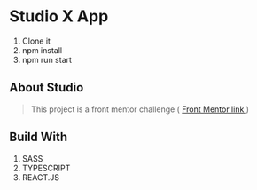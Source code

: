 # Studio X App

<!-- ## For live preview click <strong>[here](https://payapi-app.netlify.app/)</strong>

## Desktop design overview home page

![Desktop design overview](./src/assets/img/final/home-desktop.png)

## Tablet design overview pricing page

![Desktop design overview](./src/assets/img/final/single-job-tablet.png)

## Mobile design overview mobile about page

![Desktop design overview](./src/assets/img/final/single-job-mobile.png)

## Development setup -->

1. Clone it
2. npm install
3. npm run start

## About Studio

> This project is a front mentor challenge ( [Front Mentor link ](https://www.frontendmentor.io/home))

## Build With

1. SASS
1. TYPESCRIPT
1. REACT.JS
